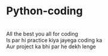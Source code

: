 # Python-coding
<br>
All the best you all for coding 
<br>
Is par hi practice kiya jayega coding ka
<br>
Aur project ka bhi par he dekh lenge
<br>

